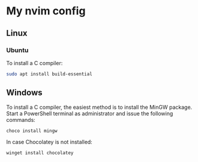 # My nvim config

## Linux

### Ubuntu

To install a C compiler:

```bash
sudo apt install build-essential
```

## Windows

To install a C compiler, the easiest method is to install the MinGW package.
Start a PowerShell terminal as administrator and issue the following commands:

```powershell
choco install mingw
```

In case Chocolatey is not installed:

```powershell
winget install chocolatey
```
